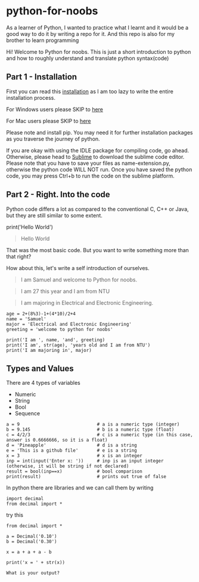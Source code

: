 # python-for-noobs
As a learner of Python, I wanted to practice what I learnt and it would be a good way to do it by writing a repo for it. And this repo is also for my brother to learn programming

Hi! Welcome to Python for noobs. This is just a short introduction to python and how to roughly understand and translate python syntax(code)

## Part 1 - Installation
First you can read this [installation](https://github.com/jarrettyeo/NTUOSS-PythonPipInstallation) as I am too lazy to write the entire installation process.

For Windows users please SKIP to [here](https://github.com/jarrettyeo/NTUOSS-PythonPipInstallation#section-1-installing-python-36x-and-pip)

For Mac users please SKIP to [here](https://github.com/jarrettyeo/NTUOSS-PythonPipInstallation#12-installing-python-36x-and-pip-on-mac)

Please note and install pip. You may need it for further installation packages as you traverse the journey of python.

If you are okay with using the IDLE package for compiling code, go ahead. Otherwise, please head to [Sublime](https://www.sublimetext.com/) to download the sublime code editor. Please note that you have to save your files as name-extension.py, otherwise the python code WILL NOT run. Once you have saved the python code, you may press Ctrl+b to run the code on the sublime platform.

## Part 2 - Right. Into the code
Python code differs a lot as compared to the conventional C, C++ or Java, but they are still similar to some extent.

print('Hello World')
>Hello World

That was the most basic code. But you want to write something more than that right?

How about this, let's write a self introduction of ourselves.

> I am Samuel and welcome to Python for noobs.

> I am 27 this year and I am from NTU

> I am majoring in Electrical and Electronic Engineering.

```
age = 2+(8%3)-1+(4*10)/2+4
name = 'Samuel'
major = 'Electrical and Electronic Engineering'
greeting = 'welcome to python for noobs'

print('I am ', name, 'and', greeting)
print('I am', str(age), 'years old and I am from NTU')
print('I am majoring in', major)
```
## Types and Values
There are 4 types of variables
- Numeric
- String
- Bool
- Sequence
```
a = 9                             # a is a numeric type (integer)
b = 9.145                         # b is a numeric type (float)
c = 4/2/3                         # c is a numeric type (in this case, answer is 0.6666666, so it is a float)
d = 'Pineapple'                   # d is a string
e = 'This is a github file'       # e is a string
x = 3                             # x is an integer
inp = int(input('Enter x: '))     # inp is an input integer (otherwise, it will be string if not declared)
result = bool(inp==x)             # bool comparison
print(result)                     # prints out true of false
```

In python there are libraries and we can call them by writing
```
import decimal
from decimal import *
```

try this
```
from decimal import *

a = Decimal('0.10')
b = Decimal('0.30')

x = a + a + a - b

print('x = ' + str(x))

What is your output?
```

